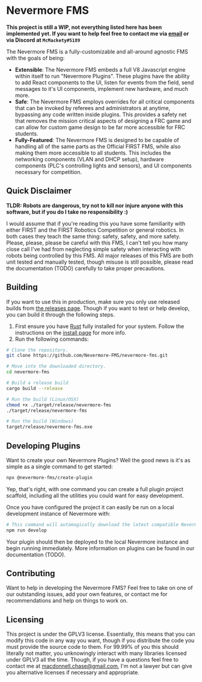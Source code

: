 # Nevermore FMS
**This project is still a WIP, not everything listed here has been implemented yet. If you want to help feel free to contact me via [email](mailto:macdonnell.chase@gmail.com) or via Discord at `McMackety#5189`**

The Nevermore FMS is a fully-customizable and all-around agnostic FMS with the goals of being:
* **Extensible**: The Nevermore FMS embeds a full V8 Javascript engine within itself to run "Nevermore Plugins". These plugins have the ability to add React components to the UI, listen for events from the field, send messages to it's UI components, implement new hardware, and much more.
* **Safe**: The Nevermore FMS employs overrides for all critical components that can be invoked by referees and administrators at anytime, bypassing any code written inside plugins. This provides a safety net that removes the mission critical aspects of designing a FRC game and can allow for custom game design to be far more accessible for FRC students.
* **Fully-Featured**: The Nevermore FMS is designed to be capable of handling all of the same parts as the Official FIRST FMS, while also making them more accessible to all students. This includes the networking components (VLAN and DHCP setup), hardware components (PLC's controlling lights and sensors), and UI components necessary for competition.

## Quick Disclaimer
**TLDR: Robots are dangerous, try not to kill nor injure anyone with this software, but if you do I take no responsibility :)**

I would assume that if you're reading this you have some familiarity with either FIRST and the FIRST Robotics Competition or general robotics. In both cases they teach the same thing: safety, safety, and more safety. Please, please, please be careful with this FMS, I can't tell you how many close call I've had from neglecting simple safety when interacting with robots being controlled by this FMS. All major releases of this FMS are both unit tested and manually tested, though misuse is still possible, please read the documentation (TODO) carefully to take proper precautions.

## Building
If you want to use this in production, make sure you only use released builds from [the releases page](https://github.com/Nevermore-FMS/nevermore-fms/releases). Though if you want to test or help develop, you can build it through the following steps.
1. First ensure you have [Rust](https://www.rust-lang.org/) fully installed for your system. Follow the instructions on the [install page](https://www.rust-lang.org/tools/install) for more info.
2. Run the following commands:
```bash
# Clone the repository.
git clone https://github.com/Nevermore-FMS/nevermore-fms.git

# Move into the downloaded directory.
cd nevermore-fms

# Build a release build
cargo build --release

# Run the build (Linux/OSX)
chmod +x ./target/release/nevermore-fms
./target/release/nevermore-fms

# Run the build (Windows)
target/release/nevermore-fms.exe
```

## Developing Plugins
Want to create your own Nevermore Plugins? Well the good news is it's as simple as a single command to get started:
```bash
npx @nevermore-fms/create-plugin
```
Yep, that's right, with one command you can create a full plugin project scaffold, including all the utilities you could want for easy development.

Once you have configured the project it can easily be run on a local development instance of Nevermore with:
```bash
# This command will automagically download the latest compatible Nevermore developer build
npm run develop
```

Your plugin should then be deployed to the local Nevermore instance and begin running immediately. More information on plugins can be found in our documentation (TODO).

## Contributing
Want to help in developing the Nevermore FMS? Feel free to take on one of our outstanding issues, add your own features, or contact me for recommendations and help on things to work on.

## Licensing
This project is under the GPLV3 license. Essentially, this means that you can modify this code in any way you want, though if you distribute the code you must provide the source code to them. For 99.99% of you this should literally not matter, you unknowingly interact with many libraries licensed under GPLV3 all the time. Though, if you have a questions feel free to contact me at [macdonnell.chase@gmail.com](mailto:macdonnell.chase@gmail.com), I'm not a lawyer but can give you alternative licenses if necessary and appropriate.
